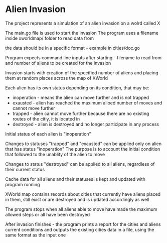 Alien Invasion
==============

The project represents a simulation of an alien invasion on a wolrd called X

The main.go file is used to start the invasion
The program uses a filename inside xworldmap/ folder to read data from

the data should be in a specific format - example in cities/doc.go 

Program expects command line inputs after starting - filename to read from and number of aliens
to be created for the invasion

Invasion starts with creation of the specified number of aliens and placing them at random
places across the map of XWorld

Each alien has its own status depending on its condition, that may be:
* inoperation - means the alien can move further and is not trapped
* exausted - alien has reached the maximum alloed number of moves and cannot move further
* trapped - alien cannot move further because there are no existing routes of the citiy, it is located in 
* destroyed - alien is destroyed and no longer participate in any process

Initial status of each alien is "inoperation"

Changes to statuses "trapped" and "exausted" can be applied only on alien that has status "inoperation"
The purpose is to account the initial condition that followed to the unablity of the alien to move

Changes to status "destroyed" can be applied to all aliens, regardless of their current status

Cache data for all aliens and their statuses is kept and updated with program running

XWorld map contains records about cities that currently have aliens placed in them, still exist or are destroyed 
and is updated accordingly as well

The program stops when all aliens able to move have made the maximum allowed steps
or all have been destroyed

After invasion finishes - the program prints a report for the cities and aliens current conditions 
and outputs the existing cities data in a file, using the same format as the input one

